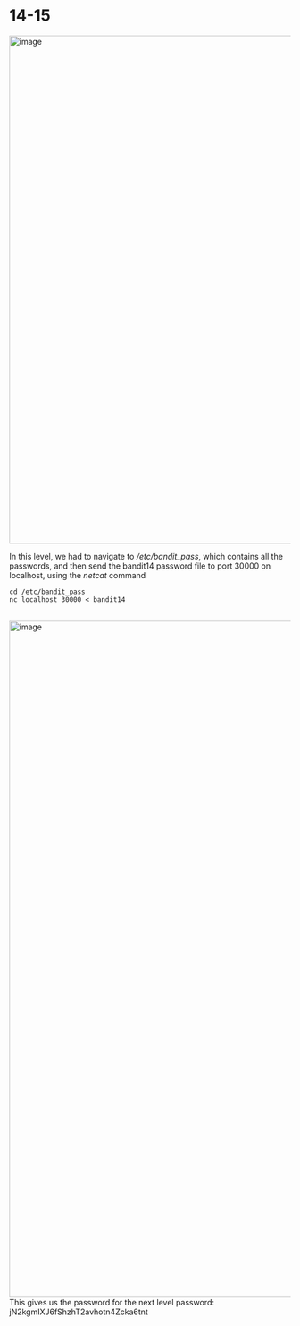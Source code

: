 # 14-15

<img width="908" alt="image" src="https://github.com/Chalhotra/git-exercises-writeups/assets/135652026/b8389296-18e2-411d-a068-c5b5e778ca87"> <br>

In this level, we had to navigate to */etc/bandit_pass*, which contains all the passwords, and then send the bandit14 password file to port 30000 on localhost, using the *netcat* command
<br>


```
cd /etc/bandit_pass
nc localhost 30000 < bandit14
```
<br>
<img width="1209" alt="image" src="https://github.com/Chalhotra/git-exercises-writeups/assets/135652026/99b0b8ec-1add-40dd-a017-54ac6d87a540">
<br>
This gives us the password for the next level
password: jN2kgmIXJ6fShzhT2avhotn4Zcka6tnt
